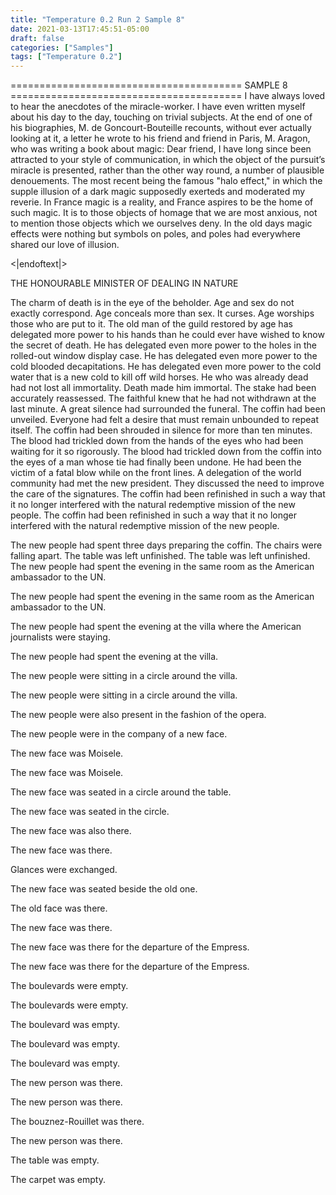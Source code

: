 ```yaml
---
title: "Temperature 0.2 Run 2 Sample 8"
date: 2021-03-13T17:45:51-05:00
draft: false
categories: ["Samples"]
tags: ["Temperature 0.2"]
---
```


======================================== SAMPLE 8 ========================================
I have always loved to hear the anecdotes of the miracle-worker. I have even written myself about his day to the day, touching on trivial subjects. At the end of one of his biographies, M. de Goncourt-Bouteille recounts, without ever actually looking at it, a letter he wrote to his friend and friend in Paris, M. Aragon, who was writing a book about magic:
Dear friend,
I have long since been attracted to your style of communication, in which the object of the pursuit’s miracle is presented, rather than the other way round, a number of plausible denouements. The most recent being the famous "halo effect," in which the supple illusion of a dark magic supposedly exerteds and moderated my reverie. 
In France magic is a reality, and France aspires to be the home of such magic. It is to those objects of homage that we are most anxious, not to mention those objects which we ourselves deny. In the old days magic effects were nothing but symbols on poles, and poles had everywhere shared our love of illusion. 

<\|endoftext\|>

THE HONOURABLE MINISTER OF DEALING IN NATURE

The charm of death is in the eye of the beholder. Age and sex do not exactly correspond. Age conceals more than sex. It curses. Age worships those who are put to it. The old man of the guild restored by age has delegated more power to his hands than he could ever have wished to know the secret of death. He has delegated even more power to the holes in the rolled-out window display case. He has delegated even more power to the cold blooded decapitations. He has delegated even more power to the cold water that is a new cold to kill off wild horses. 
He who was already dead had not lost all immortality. Death made him immortal. 
The stake had been accurately reassessed. The faithful knew that he had not withdrawn at the last minute. A great silence had surrounded the funeral. The coffin had been unveiled. Everyone had felt a desire that must remain unbounded to repeat itself. 
The coffin had been shrouded in silence for more than ten minutes. The blood had trickled down from the hands of the eyes who had been waiting for it so rigorously. 
The blood had trickled down from the coffin into the eyes of a man whose tie had finally been undone. He had been the victim of a fatal blow while on the front lines. 
A delegation of the world community had met the new president. They discussed the need to improve the care of the signatures. The coffin had been refinished in such a way that it no longer interfered with the natural redemptive mission of the new people. 
The coffin had been refinished in such a way that it no longer interfered with the natural redemptive mission of the new people. 

The new people had spent three days preparing the coffin. The chairs were falling apart. The table was left unfinished. The table was left unfinished. 
The new people had spent the evening in the same room as the American ambassador to the UN. 

The new people had spent the evening in the same room as the American ambassador to the UN. 

The new people had spent the evening at the villa where the American journalists were staying. 

The new people had spent the evening at the villa. 

The new people were sitting in a circle around the villa. 

The new people were sitting in a circle around the villa. 

The new people were also present in the fashion of the opera. 

The new people were in the company of a new face. 

The new face was Moisele. 

The new face was Moisele. 

The new face was seated in a circle around the table. 

The new face was seated in the circle. 

The new face was also there. 

The new face was there. 

Glances were exchanged. 

The new face was seated beside the old one. 

The old face was there. 

The new face was there. 

The new face was there for the departure of the Empress. 

The new face was there for the departure of the Empress. 

The boulevards were empty. 

The boulevards were empty. 

The boulevard was empty. 

The boulevard was empty. 

The boulevard was empty. 

The new person was there. 

The new person was there. 

The bouznez-Rouillet was there. 

The new person was there. 

The table was empty. 

The carpet was empty. 
